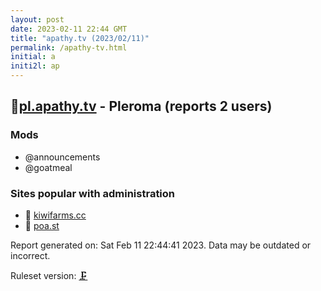 ```yaml
---
layout: post
date: 2023-02-11 22:44 GMT
title: "apathy.tv (2023/02/11)"
permalink: /apathy-tv.html
initial: a
initi2l: ap
---
```


## 🐘[pl.apathy.tv](https://pl.apathy.tv) - Pleroma (reports 2 users)

### Mods
 * @announcements
 * @goatmeal

### Sites popular with administration

* 🐘 [kiwifarms.cc](/kiwifarms-cc.html)
* 🧸 [poa.st](/poa-st.html)

Report generated on: Sat Feb 11 22:44:41 2023. Data may be outdated or incorrect.

Ruleset version: [🗜](/version-clamp)
